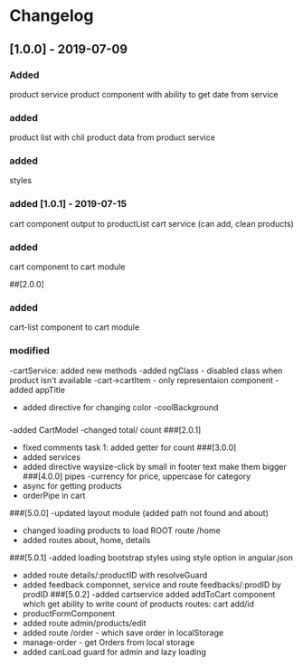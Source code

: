 # Changelog

## [1.0.0] - 2019-07-09
### Added
product service
product component with ability to get date from service
### added
 product list with chil product
data from product service
### added
 styles 
### added  [1.0.1] - 2019-07-15
 cart component
output to productList
cart service (can add, clean products)
### added
 cart component to cart module

 ##[2.0.0]
 ### added
 cart-list component to cart module
 ### modified
 -cartService: added new methods
 -added ngClass - disabled class when product isn't available
 -cart->cartItem - only representaion component
 -added appTitle
 - added directive for changing color -coolBackground
 ###
 -added CartModel
 -changed total/ count
 ###[2.0.1]
 - fixed comments task 1: added getter for count
 ###[3.0.0]
 - added services
 - added directive waysize-click by small in footer text make them bigger 
###[4.0.0] pipes
-currency for price, uppercase for category
- async for getting products 
- orderPipe in cart

###[5.0.0]
-updated layout module (added path not found and about)
- changed loading products  to load ROOT route /home
- added routes about, home, details

###[5.0.1]
-added loading bootstrap styles using style option in angular.json
- added route details/:productID with resolveGuard 
- added feedback componnet, service and route feedbacks/:prodID by prodID
###[5.0.2]
-added cartservice
added addToCart component which get ability to write count of products
routes: cart
         add/id 
- productFormComponent
- added route admin/products/edit
- added route /order - which save order in localStorage
- manage-order - get Orders from local storage
- added canLoad guard for admin and lazy loading

